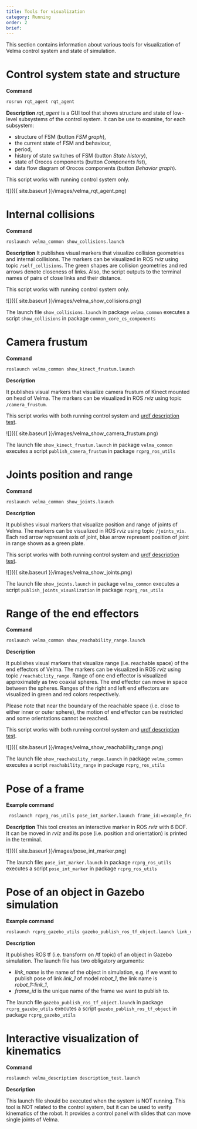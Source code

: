 ```yaml
---
title: Tools for visualization
category: Running
order: 2
brief: 
---
```


This section contains information about various tools for visualization of Velma control system and state of simulation.




# Control system state and structure

**Command**
```bash
rosrun rqt_agent rqt_agent
```

**Description**
*rqt_agent* is a GUI tool that shows structure and state of low-level subsystems of the control system.
It can be use to examine, for each subsystem:
 * structure of FSM (button *FSM graph*),
 * the current state of FSM and behaviour,
 * period,
 * history of state switches of FSM (button *State history*),
 * state of Orocos components (button *Components list*),
 * data flow diagram of Orocos components (button *Behavior graph*).

This script works with running control system only.

![]({{ site.baseurl }}/images/velma_rqt_agent.png)





# Internal collisions

**Command**
```bash
roslaunch velma_common show_collisions.launch
```

**Description**
It publishes visual markers that visualize collision geometries and internal collisions.
The markers can be visualized in ROS *rviz* using topic `/self_collisions`.
The green shapes are collision geometries and red arrows denote closeness of links.
Also, the script outputs to the terminal names of pairs of close links and their distance.

This script works with running control system only.

![]({{ site.baseurl }}/images/velma_show_collisions.png)

The launch file `show_collisions.launch` in package `velma_common`
executes a script `show_collisions` in package `common_core_cs_components`




# Camera frustum

**Command**
```bash
roslaunch velma_common show_kinect_frustum.launch
```

**Description**

It publishes visual markers that visualize camera frustum of Kinect mounted on head of Velma.
The markers can be visualized in ROS *rviz* using topic `/camera_frustum`.

This script works with both running control system and [urdf description test](#interactive-visualization-of-kinematics).

![]({{ site.baseurl }}/images/velma_show_camera_frustum.png)

The launch file `show_kinect_frustum.launch` in package `velma_common`
executes a script `publish_camera_frustum` in package `rcprg_ros_utils`



# Joints position and range

**Command**
```bash
roslaunch velma_common show_joints.launch
```

**Description**

It publishes visual markers that visualize position and range of joints of Velma.
The markers can be visualized in ROS *rviz* using topic `/joints_vis`.
Each red arrow represent axis of joint, blue arrow represent position of joint in range shown as a green plate.

This script works with both running control system and [urdf description test](#interactive-visualization-of-kinematics).

![]({{ site.baseurl }}/images/velma_show_joints.png)

The launch file `show_joints.launch` in package `velma_common`
executes a script `publish_joints_visualization` in package `rcprg_ros_utils`




# Range of the end effectors

**Command**
```bash
roslaunch velma_common show_reachability_range.launch
```

**Description**

It publishes visual markers that visualize range (i.e. reachable space) of the end effectors of Velma.
The markers can be visualized in ROS *rviz* using topic `/reachability_range`.
Range of one end effector is visualized approximately as two coaxial spheres. The end effector can move in space between the spheres.
Ranges of the right and left end effectors are visualized in green and red colors respectively.

Please note that near the boundary of the reachable space (i.e. close to either inner or outer sphere),
the motion of end effector can be restricted and some orientations cannot be reached.

This script works with both running control system and [urdf description test](#interactive-visualization-of-kinematics).

![]({{ site.baseurl }}/images/velma_show_reachability_range.png)

The launch file `show_reachability_range.launch` in package `velma_common`
executes a script `reachability_range` in package `rcprg_ros_utils`






# Pose of a frame

**Example command**

```bash
 roslaunch rcprg_ros_utils pose_int_marker.launch frame_id:=example_frame
```

**Description**
This tool creates an interactive marker in ROS *rviz* with 6 DOF.
It can be moved in *rviz* and its pose (i.e. position and orientation) is printed in the terminal.

![]({{ site.baseurl }}/images/pose_int_marker.png)

The launch file: `pose_int_marker.launch` in package `rcprg_ros_utils` executes
a script `pose_int_marker` in package `rcprg_ros_utils`




# Pose of an object in Gazebo simulation

**Example command**

```bash
roslaunch rcprg_gazebo_utils gazebo_publish_ros_tf_object.launch link_name:="velma::right_HandFingerOneKnuckleTwoLink" frame_id:=frame_01
```

**Description**

It publishes ROS tf (i.e. transform on /tf topic) of an object in Gazebo simulation.
The launch file has two obligatory arguments:
 * *link_name* is the name of the object in simulation, e.g. if we want to publish pose of link *link_1* of model *robot_1*, the link name is *robot_1::link_1*,
 * *frame_id* is the unique name of the frame we want to publish to.

The launch file `gazebo_publish_ros_tf_object.launch` in package `rcprg_gazebo_utils`
executes a script `gazebo_publish_ros_tf_object` in package `rcprg_gazebo_utils`





# Interactive visualization of kinematics

**Command**

```bash
roslaunch velma_description description_test.launch
```

**Description**

This launch file should be executed when the system is NOT running.
This tool is NOT related to the control system, but it can be used to verify kinematics of the robot.
It provides a control panel with slides that can move single joints of Velma.
